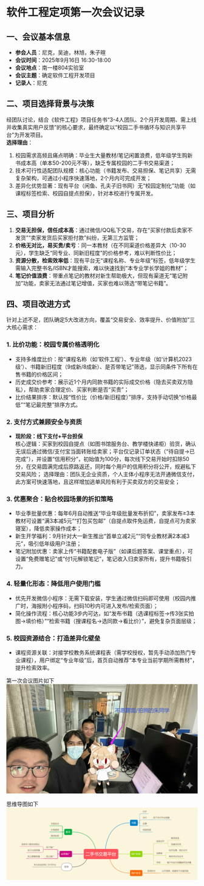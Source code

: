 # 软件工程定项第一次会议记录
## 一、会议基本信息
- **参会人员**：尼克，吴迪，林旭，朱子暄
- **会议时间**：2025年9月16日 16:30-18:00
- **会议地点**：南一楼804实验室
- **会议主题**：确定软件工程开发项目
- **记录人**：尼克


## 二、项目选择背景与决策
经团队讨论，结合《软件工程》项目任务书“3-4人团队、2个月开发周期、需上线并收集真实用户反馈”的核心要求，最终确定以“校园二手书循环与知识共享平台”为开发项目。  
**选择理由**：  
1. 校园需求高频且痛点明确：毕业生大量教材/笔记闲置浪费，低年级学生购新书成本高（单本50-200元不等），缺乏专属校园的二手书交易渠道；  
2. 技术可行性适配团队规模：核心功能（书籍发布、交易担保、笔记共享）无需复杂架构，可通过小程序快速落地，2个月内可完成开发；  
3. 差异化优势显著：现有平台（闲鱼、孔夫子旧书网）无“校园定制化”功能（如课程标签检索、校园自提点担保），针对本校进行专属开发。


## 三、项目分析

1. **交易无担保，信任成本高**：通过微信/QQ私下交易，存在“买家付款后卖家不发货”“卖家发货后买家拒付款”纠纷，无第三方监管；  
3. **价格无对比，易买贵/卖亏**：同一本教材（在不同渠道价格差异大（10-30元），学生缺乏“同专业、同新旧程度”的价格参考，难以判断性价比；  
4. **资源分散，检索效率低**：现有平台无“课程名称、专业年级”标签，低年级学生需输入完整书名/ISBN才能搜索，难以快速找到“本专业学长学姐的教材”；  
5. **笔记价值浪费**：带重点笔记的教材对新生帮助极大，但现有渠道无“笔记附加”功能，卖家无法通过笔记增值，买家也难以筛选“带笔记书籍”。


## 四、项目改进方式
针对上述不足，团队确定5大改进方向，覆盖“交易安全、效率提升、价值附加”三大核心需求：  

### 1. 比价功能：校园专属价格透明化
- 支持多维度比价：按“课程名称（如‘软件工程’）、专业年级（如‘计算机2023级’）、书籍新旧程度（9成新/8成新）、是否带笔记”筛选，显示同条件下所有在售书籍的价格区间；  
- 历史成交价参考：展示近1个月内同款书籍的实际成交价格（隐去买卖双方隐私），帮助卖家合理定价、买家判断是否“买贵”；  
- 比价结果排序：默认按“性价比（价格/新旧程度）”排序，支持手动切换“价格最低”“笔记最完整”排序方式。

### 2. 支付方式兼顾安全与资质
- **现阶段：线下支付+平台担保**  
  核心逻辑：买家到校园自提点（如图书馆服务台、教学楼快递柜）验货，确认无误后通过微信/支付宝当面转账给卖家；平台仅记录订单状态（“待自提→已完成”），并设置“信用积分”，初始值为100分，每次线下交易开始时扣除50分，在交易圆满完成后原路返还，同时每个用户的信用积分将公开，规避私下交易风险；
  选择理由：团队无企业资质，个人主体小程序无法开通微信支付，此方案可快速落地，且这样增加逃单风险有利于买卖双方的交易安全；  

### 3. 优惠聚合：贴合校园场景的折扣策略
- 毕业季批量优惠：每年6月自动推送“毕业年级批量发布折扣”，卖家发布≥3本教材可设置“满3本减5元”“打包买包邮”（自提点取件免运费，自提点可为卖家寝室），降低卖家操作成本；  
- 新生开学福利：9月针对大一新生推出“首单立减2元”“同专业教材满2本减3元”，吸引低年级用户注册；  
- 笔记附加优惠：卖家上传“书籍配套电子版”（如课后题答案、课堂重点），可设置“免费赠笔记”或“付1元解锁笔记”，笔记收入归卖家所有，提升书籍吸引力。

### 4. 轻量化形态：降低用户使用门槛
- 优先开发微信小程序：无需下载安装，学生通过微信扫码即可使用（校园内推广时，海报附小程序码，扫码10秒内可进入发布/检索页面）；  
- 简化操作流程：核心功能3步内可达，如“发布书籍（选课程标签→传3张实拍图→填价格）”“检索书籍（搜课程名→选同款→看比价）”，避免复杂页面层级；  


### 5. 校园资源结合：打造差异化壁垒  
- 课程资源关联：对接学校教务系统课程表（需学校授权，暂先手动添加热门专业课程），用户绑定“专业年级”后，首页自动推荐“本专业当前学期所需教材”，提升检索效率。

第一次会议图片如下
![第一次会议图片](https://raw.githubusercontent.com/Wadu76/HustSE_2025/main/images/%E7%AC%AC%E4%B8%80%E6%AC%A1%E4%BC%9A%E8%AE%AE%E7%85%A7%E7%89%87.png)

思维导图如下
![第一次会议思维导图](https://raw.githubusercontent.com/Wadu76/HustSE_2025/main/images/%E6%80%9D%E7%BB%B4%E5%AF%BC%E5%9B%BE.png)
 
 